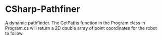 # CSharp-Pathfiner
A dynamic pathfinder. The GetPaths function in the Program class in Program.cs will return a 2D double array of point coordinates for the robot to follow.